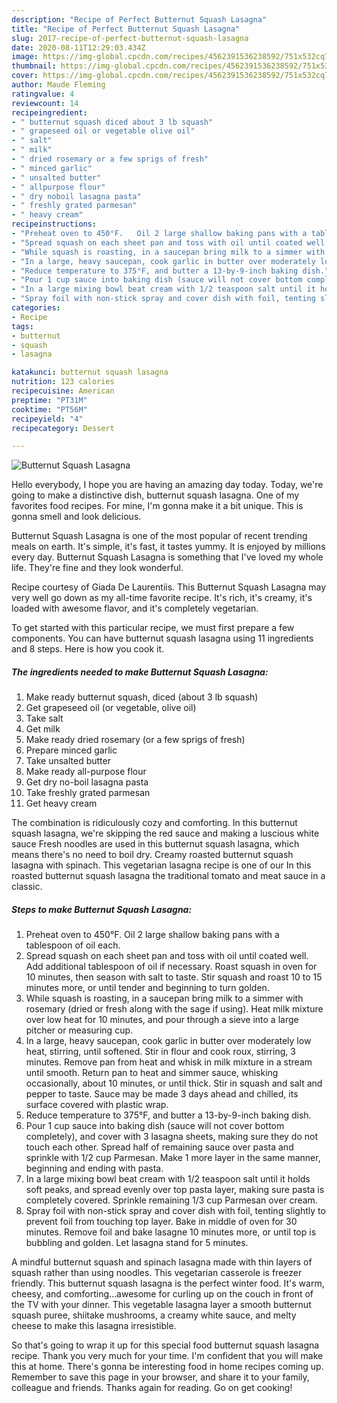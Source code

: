 ```yaml
---
description: "Recipe of Perfect Butternut Squash Lasagna"
title: "Recipe of Perfect Butternut Squash Lasagna"
slug: 2017-recipe-of-perfect-butternut-squash-lasagna
date: 2020-08-11T12:29:03.434Z
image: https://img-global.cpcdn.com/recipes/4562391536238592/751x532cq70/butternut-squash-lasagna-recipe-main-photo.jpg
thumbnail: https://img-global.cpcdn.com/recipes/4562391536238592/751x532cq70/butternut-squash-lasagna-recipe-main-photo.jpg
cover: https://img-global.cpcdn.com/recipes/4562391536238592/751x532cq70/butternut-squash-lasagna-recipe-main-photo.jpg
author: Maude Fleming
ratingvalue: 4
reviewcount: 14
recipeingredient:
- " butternut squash diced about 3 lb squash"
- " grapeseed oil or vegetable olive oil"
- " salt"
- " milk"
- " dried rosemary or a few sprigs of fresh"
- " minced garlic"
- " unsalted butter"
- " allpurpose flour"
- " dry noboil lasagna pasta"
- " freshly grated parmesan"
- " heavy cream"
recipeinstructions:
- "Preheat oven to 450°F.   Oil 2 large shallow baking pans with a tablespoon of oil each."
- "Spread squash on each sheet pan and toss with oil until coated well. Add additional tablespoon of oil if necessary. Roast squash in oven for 10 minutes, then season with salt to taste. Stir squash and roast 10 to 15 minutes more, or until tender and beginning to turn golden."
- "While squash is roasting, in a saucepan bring milk to a simmer with rosemary (dried or fresh along with the sage if using). Heat milk mixture over low heat for 10 minutes, and pour through a sieve into a large pitcher or measuring cup."
- "In a large, heavy saucepan, cook garlic in butter over moderately low heat, stirring, until softened. Stir in flour and cook roux, stirring, 3 minutes. Remove pan from heat and whisk in milk mixture in a stream until smooth. Return pan to heat and simmer sauce, whisking occasionally, about 10 minutes, or until thick. Stir in squash and salt and pepper to taste. Sauce may be made 3 days ahead and chilled, its surface covered with plastic wrap."
- "Reduce temperature to 375°F, and butter a 13-by-9-inch baking dish."
- "Pour 1 cup sauce into baking dish (sauce will not cover bottom completely), and cover with 3 lasagna sheets, making sure they do not touch each other. Spread half of remaining sauce over pasta and sprinkle with 1/2 cup Parmesan. Make 1 more layer in the same manner, beginning and ending with pasta."
- "In a large mixing bowl beat cream with 1/2 teaspoon salt until it holds soft peaks, and spread evenly over top pasta layer, making sure pasta is completely covered. Sprinkle remaining 1/3 cup Parmesan over cream."
- "Spray foil with non-stick spray and cover dish with foil, tenting slightly to prevent foil from touching top layer. Bake in middle of oven for 30 minutes. Remove foil and bake lasagne 10 minutes more, or until top is bubbling and golden. Let lasagna stand for 5 minutes."
categories:
- Recipe
tags:
- butternut
- squash
- lasagna

katakunci: butternut squash lasagna 
nutrition: 123 calories
recipecuisine: American
preptime: "PT31M"
cooktime: "PT56M"
recipeyield: "4"
recipecategory: Dessert

---
```



![Butternut Squash Lasagna](https://img-global.cpcdn.com/recipes/4562391536238592/751x532cq70/butternut-squash-lasagna-recipe-main-photo.jpg)

Hello everybody, I hope you are having an amazing day today. Today, we're going to make a distinctive dish, butternut squash lasagna. One of my favorites food recipes. For mine, I'm gonna make it a bit unique. This is gonna smell and look delicious.

Butternut Squash Lasagna is one of the most popular of recent trending meals on earth. It's simple, it's fast, it tastes yummy. It is enjoyed by millions every day. Butternut Squash Lasagna is something that I've loved my whole life. They're fine and they look wonderful.

Recipe courtesy of Giada De Laurentiis. This Butternut Squash Lasagna may very well go down as my all-time favorite recipe. It&#39;s rich, it&#39;s creamy, it&#39;s loaded with awesome flavor, and it&#39;s completely vegetarian.


To get started with this particular recipe, we must first prepare a few components. You can have butternut squash lasagna using 11 ingredients and 8 steps. Here is how you cook it.

<!--inarticleads1-->

##### The ingredients needed to make Butternut Squash Lasagna:

1. Make ready  butternut squash, diced (about 3 lb squash)
1. Get  grapeseed oil (or vegetable, olive oil)
1. Take  salt
1. Get  milk
1. Make ready  dried rosemary (or a few sprigs of fresh)
1. Prepare  minced garlic
1. Take  unsalted butter
1. Make ready  all-purpose flour
1. Get  dry no-boil lasagna pasta
1. Take  freshly grated parmesan
1. Get  heavy cream


The combination is ridiculously cozy and comforting. In this butternut squash lasagna, we&#39;re skipping the red sauce and making a luscious white sauce Fresh noodles are used in this butternut squash lasagna, which means there&#39;s no need to boil dry. Creamy roasted butternut squash lasagna with spinach. This vegetarian lasagna recipe is one of our In this roasted butternut squash lasagna the traditional tomato and meat sauce in a classic. 

<!--inarticleads2-->

##### Steps to make Butternut Squash Lasagna:

1. Preheat oven to 450°F.   Oil 2 large shallow baking pans with a tablespoon of oil each.
1. Spread squash on each sheet pan and toss with oil until coated well. Add additional tablespoon of oil if necessary. Roast squash in oven for 10 minutes, then season with salt to taste. Stir squash and roast 10 to 15 minutes more, or until tender and beginning to turn golden.
1. While squash is roasting, in a saucepan bring milk to a simmer with rosemary (dried or fresh along with the sage if using). Heat milk mixture over low heat for 10 minutes, and pour through a sieve into a large pitcher or measuring cup.
1. In a large, heavy saucepan, cook garlic in butter over moderately low heat, stirring, until softened. Stir in flour and cook roux, stirring, 3 minutes. Remove pan from heat and whisk in milk mixture in a stream until smooth. Return pan to heat and simmer sauce, whisking occasionally, about 10 minutes, or until thick. Stir in squash and salt and pepper to taste. Sauce may be made 3 days ahead and chilled, its surface covered with plastic wrap.
1. Reduce temperature to 375°F, and butter a 13-by-9-inch baking dish.
1. Pour 1 cup sauce into baking dish (sauce will not cover bottom completely), and cover with 3 lasagna sheets, making sure they do not touch each other. Spread half of remaining sauce over pasta and sprinkle with 1/2 cup Parmesan. Make 1 more layer in the same manner, beginning and ending with pasta.
1. In a large mixing bowl beat cream with 1/2 teaspoon salt until it holds soft peaks, and spread evenly over top pasta layer, making sure pasta is completely covered. Sprinkle remaining 1/3 cup Parmesan over cream.
1. Spray foil with non-stick spray and cover dish with foil, tenting slightly to prevent foil from touching top layer. Bake in middle of oven for 30 minutes. Remove foil and bake lasagne 10 minutes more, or until top is bubbling and golden. Let lasagna stand for 5 minutes.


A mindful butternut squash and spinach lasagna made with thin layers of squash rather than using noodles. This vegetarian casserole is freezer friendly. This butternut squash lasagna is the perfect winter food. It&#39;s warm, cheesy, and comforting…awesome for curling up on the couch in front of the TV with your dinner. This vegetable lasagna layer a smooth butternut squash puree, shiitake mushrooms, a creamy white sauce, and melty cheese to make this lasagna irresistible. 

So that's going to wrap it up for this special food butternut squash lasagna recipe. Thank you very much for your time. I'm confident that you will make this at home. There's gonna be interesting food in home recipes coming up. Remember to save this page in your browser, and share it to your family, colleague and friends. Thanks again for reading. Go on get cooking!
